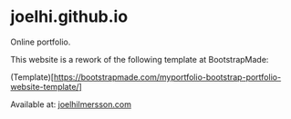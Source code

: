 # joelhi.github.io
Online portfolio.

This website is a rework of the following template at BootstrapMade:

(Template)[https://bootstrapmade.com/myportfolio-bootstrap-portfolio-website-template/]

Available at:
[joelhilmersson.com](https://joelhilmersson.com/)
